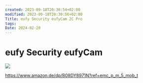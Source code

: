```yaml
---
created: 2023-09-18T20:30:54+02:00
modified: 2023-09-18T20:30:56+02:00
Title: eufy Security eufyCam 2C Pro
tags: 
Date: 2024-02-20
---
```


# eufy Security eufyCam

![](Pasted%20image%2020240220165659.png)

https://www.amazon.de/dp/B08DY8971N?ref=emc_p_m_5_mob_t
